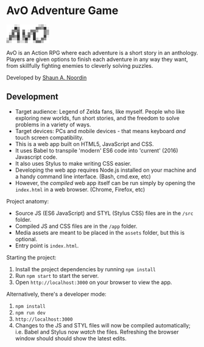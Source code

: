 # AvO Adventure Game

![Logo AvO Adventure](assets/Avo-Adventures_Logo.png)

AvO is an Action RPG where each adventure is a short story in an anthology.
Players are given options to finish each adventure in any way they want, from
skillfully fighting enemies to cleverly solving puzzles.

Developed by [Shaun A. Noordin](http://shaunanoordin.com)

## Development

- Target audience: Legend of Zelda fans, like myself. People who like exploring
  new worlds, fun short stories, and the freedom to solve problems in a variety
  of ways.
- Target devices: PCs and mobile devices - that means keyboard _and_ touch
  screen compatibility.
- This is a web app built on HTML5, JavaScript and CSS.
- It uses Babel to transpile 'modern' ES6 code into 'current' (2016) Javascript
  code.
- It also uses Stylus to make writing CSS easier.
- Developing the web app requires Node.js installed on your machine and a handy
  command line interface. (Bash, cmd.exe, etc)
- However, the _compiled_ web app itself can be run simply by opening the
  `index.html` in a web browser. (Chrome, Firefox, etc)

Project anatomy:

- Source JS (ES6 JavaScript) and STYL (Stylus CSS) files are in the `/src`
  folder.
- Compiled JS and CSS files are in the `/app` folder.
- Media assets are meant to be placed in the `assets` folder, but this is
  optional.
- Entry point is `index.html`.

Starting the project:

1. Install the project dependencies by running `npm install`
2. Run `npm start` to start the server.
3. Open `http://localhost:3000` on your browser to view the app.

Alternatively, there's a developer mode:

1. `npm install`
2. `npm run dev`
3. `http://localhost:3000`
4. Changes to the JS and STYL files will now be compiled automatically; i.e.
   Babel and Stylus now _watch_ the files. Refreshing the browser window should
   should show the latest edits.

